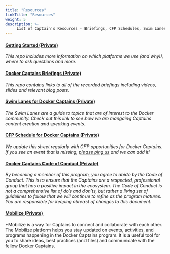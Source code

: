 ```yaml
---
title: "Resources"
linkTitle: "Resources"
weight: 5
description: >-
     List of Captain's Resources - Briefings, CFP Schedules, Swim Lanes etc.
---
```




#### [Getting Started (Private)](https://github.com/docker/captains/blob/master/getting-started.md)
*This repo includes more information on which platforms we use (and why!), where to ask questions and more.*


#### [Docker Captains Briefings (Private)](https://github.com/docker/captains/blob/master/briefings.md)
*This repo contains links to all of the recorded briefings including videos, slides and relevant blog posts.*


#### [Swim Lanes for Docker Captains (Private)](https://github.com/docker/captains/blob/master/swimlanes.md)
*The Swim Lanes are a guide to topics that are of interest to the Docker community. Check out this link to see how we are mangaing Captains content creation and speaking events.*


#### [CFP Schedule for Docker Captains (Private)](https://docs.google.com/spreadsheets/d/17eOb9IpV5S3brlXZPlQz5J50RPk6-67e0NUdOLMJXC0/edit?usp=sharing)
*We update this sheet regularly with CFP opportunities for Docker Captains. If you see an event that is missing, [please ping us](mailto:events@docker.com) and we can add it!*


#### [Docker Captains Code of Conduct (Private)](https://github.com/docker/captains/blob/master/program-guidelines.md)
*By becoming a member of this program, you agree to abide by the Code of Conduct. This is to ensure that the Captains are a respected, professional group that has a positive impact in the ecosystem. The Code of Conduct is not a comprehensive list of do’s and don’ts, but rather a living set of guidelines to follow that we will continue to refine as the program matures. You are responsible for keeping abreast of changes to this document.*

#### [Mobilize (Private)](https://community.docker.com)
*Mobilize is a way for Captains to connect and collaborate with each other. The Mobilize platform helps you stay updated on events, activities, and programs happening in the Docker Captains program. It is a useful tool for you to share ideas, best practices (and files) and communicate with the fellow Docker Captains.


